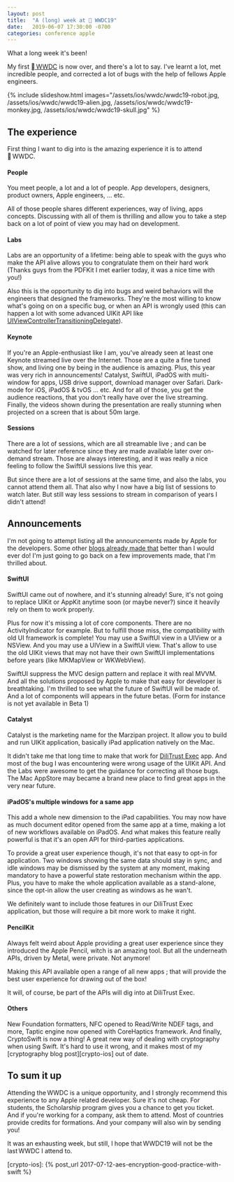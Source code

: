 ```yaml
---
layout: post
title:  "A (long) week at  WWDC19"
date:   2019-06-07 17:30:00 -0700
categories: conference apple
---
```


What a long week it's been!

My first [ WWDC][wwdc] is now over, and there's a lot to say. I've learnt a lot, met incredible people, and corrected a lot of bugs with the help of fellows Apple engineers.

<!--more-->

{% include slideshow.html images="/assets/ios/wwdc/wwdc19-robot.jpg, /assets/ios/wwdc/wwdc19-alien.jpg, /assets/ios/wwdc/wwdc19-monkey.jpg, /assets/ios/wwdc/wwdc19-skull.jpg" %}

## The experience

First thing I want to dig into is the amazing experience it is to attend  WWDC.

#### People
You meet people, a lot and a lot of people. App developers, designers, product owners, Apple engineers, … etc.

All of those people shares different experiences, way of living, apps concepts. Discussing with all of them is thrilling and allow you to take a step back on a lot of point of view you may had on development.

#### Labs
Labs are an opportunity of a lifetime: being able to speak with the guys who make the API alive allows you to congratulate them on their hard work (Thanks guys from the PDFKit I met earlier today, it was a nice time with you!)

Also this is the opportunity to dig into bugs and weird behaviors will the engineers that designed the frameworks. They're the most willing to know what's going on on a specific bug, or when an API is wrongly used (this can happen a lot with some advanced UIKit API like [UIViewControllerTransitioningDelegate][uiviewcontrollertransitioningdelegate]).

#### Keynote
If you're an Apple-enthusiast like I am, you've already seen at least one Keynote streamed live over the Internet. Those are a quite a fine tuned show, and living one by being in the audience is amazing. Plus, this year was very rich in announcements! Catalyst, SwiftUI, iPadOS with multi-window for apps, USB drive support, download manager over Safari. Dark-mode for iOS, iPadOS & tvOS … etc. And for all of those, you get the audience reactions, that you don't really have over the live streaming. Finally, the videos shown during the presentation are really stunning when projected on a screen that is about 50m large.

#### Sessions
There are a lot of sessions, which are all streamable live ; and can be watched for later reference since they are made available later over on-demand stream. Those are always interesting, and it was really a nice feeling to follow the SwiftUI sessions live this year.

But since there are a lot of sessions at the same time, and also the labs, you cannot attend them all. That also why I now have a big list of sessions to watch later. But still way less sessions to stream in comparison of years I didn't attend!

## Announcements

I'm not going to attempt listing all the announcements made by Apple for the developers. Some other [blogs already made that][announcement-list] better than I would ever do!
I'm just going to go back on a few improvements made, that I'm thrilled about.

#### SwiftUI
SwiftUI came out of nowhere, and it's stunning already! Sure, it's not going to replace UIKit or AppKit anytime soon (or maybe never?) since it heavily rely on them to work properly.

Plus for now it's missing a lot of core components. There are no ActivityIndicator for example. But to fulfill those miss, the compatibility with old UI framework is complete! You may use a SwiftUI view in a UIView or a NSView. And you may use a UIView in a SwiftUI view. That's allow to use the old UIKit views that may not have their own SwiftUI implementations before years (like MKMapView or WKWebView).

SwiftUI suppress the MVC design pattern and replace it with real MVVM. And all the solutions proposed by Apple to make that easy for developer is breathtaking. I'm thrilled to see what the future of SwiftUI will be made of. And a lot of components will appears in the future betas. (Form for instance is not yet available in Beta 1)

#### Catalyst
Catalyst is the marketing name for the Marzipan project. It allow you to build and run UIKit application, basically iPad application natively on the Mac.

It didn't take me that long time to make that work for [DiliTrust Exec][dilitrust-exec] app. And most of the bug I was encountering were wrong usage of the UIKit API. And the Labs were awesome to get the guidance for correcting all those bugs. The Mac AppStore may became a brand new place to find great apps in the very near future.

#### iPadOS's multiple windows for a same app
This add a whole new dimension to the iPad capabilities. You may now have as much document editor opened from the same app at a time, making a lot of new workflows available on iPadOS. And what makes this feature really powerful is that it's an open API for third-parties applications.

To provide a great user experience though, it's not that easy to opt-in for application. Two windows showing the same data should stay in sync, and idle windows may be dismissed by the system at any moment, making mandatory to have a powerful state restoration mechanism within the app. Plus, you have to make the whole application available as a stand-alone, since the opt-in allow the user creating as windows as he wan't.

We definitely want to include those features in our DiliTrust Exec application, but those will require a bit more work to make it right.

#### PencilKit
Always felt weird about Apple providing a great user experience since they introduced the Apple Pencil, witch is an amazing tool. But all the underneath APIs, driven by Metal, were private. Not anymore!

Making this API available open a range of all new apps ; that will provide the best user experience for drawing out of the box!

It will, of course, be part of the APIs will dig into at DiliTrust Exec.

#### Others
New Foundation formatters, NFC opened to Read/Write NDEF tags, and more, Taptic engine now opened with CoreHaptics framework. And finally, CryptoSwift is now a thing! A great new way of dealing with cryptography when using Swift. It's hard to use it wrong, and it makes most of my [cryptography blog post][crypto-ios] out of date.

## To sum it up

Attending the WWDC is a unique opportunity, and I strongly recommend this experience to any Apple related developer.
Sure it's not cheap. For students, the Scholarship program gives you a chance to get you ticket. And if you're working for a company, ask them to attend. Most of countries provide credits for formations. And your company will also win by sending you!

It was an exhausting week, but still, I hope that WWDC19 will not be the last WWDC I attend to.

[wwdc]: https://developer.apple.com/wwdc19/
[uiviewcontrollertransitioningdelegate]: https://developer.apple.com/documentation/uikit/uiviewcontrollertransitioningdelegate
[announcement-list]: https://patrickbalestra.com/blog/2019/06/07/wwdc-2019-the-things-you-may-have-missed.html
[dilitrust-exec]: https://www.dilitrust.com/solution/exec/
[crypto-ios]: {% post_url 2017-07-12-aes-encryption-good-practice-with-swift %}
